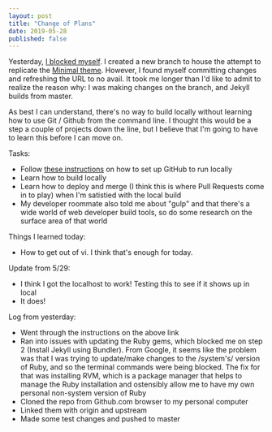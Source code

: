 ```yaml
---
layout: post
title: "Change of Plans"
date: 2019-05-28
published: false
---
```


Yesterday, [I blocked myself](https://knowyourmeme.com/memes/congratulations-you-played-yourself). I created a new branch to house the attempt to replicate the [Minimal theme](https://github.com/pages-themes/minimal). However, I found myself committing changes and refreshing the URL to no avail. It took me longer than I'd like to admit to realize the reason why: I was making changes on the branch, and Jekyll builds from master.

As best I can understand, there's no way to build locally without learning how to use Git / Github from the command line. I thought this would be a step a couple of projects down the line, but I believe that I'm going to have to learn this before I can move on.

Tasks:
* Follow [these instructions](https://help.github.com/en/articles/setting-up-your-github-pages-site-locally-with-jekyll) on how to set up GitHub to run locally
* Learn how to build locally
* Learn how to deploy and merge (I think this is where Pull Requests come in to play) when I'm satistied with the local build
* My developer roommate also told me about "gulp" and that there's a wide world of web developer build tools, so do some research on the surface area of that world

Things I learned today:
* How to get out of vi. I think that's enough for today.

Update from 5/29:
* I think I got the localhost to work! Testing this to see if it shows up in local
* It does!

Log from yesterday:
* Went through the instructions on the above link
* Ran into issues with updating the Ruby gems, which blocked me on step 2 (Install Jekyll using Bundler). From Google, it seems like the problem was that I was trying to update/make changes to the /system's/ version of Ruby, and so the terminal commands were being blocked. The fix for that was installing RVM, which is a package manager that helps to manage the Ruby installation and ostensibly allow me to have my own personal non-system version of Ruby
* Cloned the repo from Github.com browser to my personal computer
* Linked them with origin and upstream
* Made some test changes and pushed to master